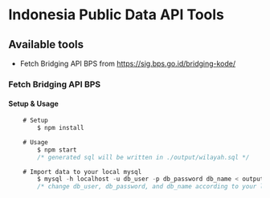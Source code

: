 # Indonesia Public Data API Tools

## Available tools
- Fetch Bridging API BPS from https://sig.bps.go.id/bridging-kode/


### Fetch Bridging API BPS
#### Setup & Usage

``` javascript
    # Setup
        $ npm install

    # Usage
        $ npm start
        /* generated sql will be written in ./output/wilayah.sql */

    # Import data to your local mysql
        $ mysql -h localhost -u db_user -p db_password db_name < output/wilayah.sql
        /* change db_user, db_password, and db_name according to your local mysql database connection */
```

